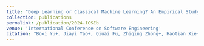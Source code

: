 ```yaml
---
title: "Deep Learning or Classical Machine Learning? An Empirical Study on Log-Based Anomaly Detection"
collection: publications
permalink: /publication/2024-ICSEb
venue: 'International Conference on Software Engineering'
citation: "Boxi Yu+, Jiayi Yao+, Qiuai Fu, Zhiqing Zhong+, Haotian Xie+, Yaoliang Wu, Yuchi Ma, Pinjia He*. <br><i>ICSE'24: International Conference on Software Engineering</i>"
---
```

